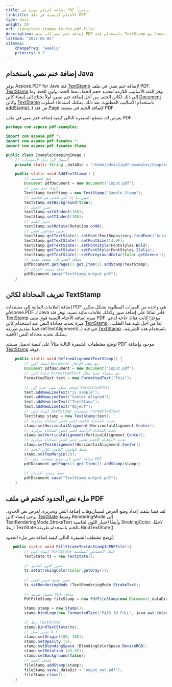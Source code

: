```yaml
---
title: إضافة أختام نصية في PDF برمجياً
linktitle: الأختام النصية في ملف PDF
type: docs
weight: 20
url: /java/text-stamps-in-the-pdf-file/
description: إضافة ختم نصي إلى ملف PDF باستخدام فئة TextStamp مع Java.
lastmod: "2021-06-05"
sitemap:
    changefreq: "weekly"
    priority: 0.7
---
```


## إضافة ختم نصي باستخدام Java

يوفر Aspose.PDF for Java فئة [TextStamp](https://reference.aspose.com/pdf/java/com.aspose.pdf/TextStamp) لإضافة ختم نصي في ملف PDF.
 [TextStamp](https://reference.aspose.com/pdf/java/com.aspose.pdf/TextStamp) توفر الفئة الأساليب اللازمة لتحديد حجم الخط، نمط الخط، ولون الخط وما إلى ذلك لكائن الختم. من أجل إضافة ختم نصي، أولاً تحتاج إلى إنشاء كائن [Document](https://reference.aspose.com/pdf/java/com.aspose.pdf/Document) وكائن [TextStamp](https://reference.aspose.com/pdf/java/com.aspose.pdf/TextStamp) باستخدام الأساليب المطلوبة. بعد ذلك، يمكنك استدعاء أسلوب [addStamp(..)](https://reference.aspose.com/pdf/java/com.aspose.pdf/Page#addStamp-com.aspose.pdf.Stamp-) من فئة [Page](https://reference.aspose.com/pdf/java/com.aspose.pdf/Page) لإضافة الختم في مستند PDF.

يعرض لك مقطع الشيفرة التالي كيفية إضافة ختم نصي في ملف PDF.

```java
package com.aspose.pdf.examples;

import com.aspose.pdf.*;
import com.aspose.pdf.facades.*;
import com.aspose.pdf.facades.Stamp;

public class ExampleStampingImage {
    // المسار إلى دليل المستندات.
    private static String _dataDir = "/home/admin1/pdf-examples/Samples/";

    public static void AddTextStamp() {
        // فتح المستند
        Document pdfDocument = new Document("input.pdf");
        // إنشاء ختم نصي
        TextStamp textStamp = new TextStamp("Sample Stamp");
        // تعيين ما إذا كان الختم هو الخلفية
        textStamp.setBackground(true);
        // تعيين الأصل
        textStamp.setXIndent(100);
        textStamp.setYIndent(100);
        // تدوير الختم
        textStamp.setRotate(Rotation.on90);
        // تعيين خصائص النص
        textStamp.getTextState().setFont(FontRepository.findFont("Arial"));
        textStamp.getTextState().setFontSize(14.0F);
        textStamp.getTextState().setFontStyle(FontStyles.Bold);
        textStamp.getTextState().setFontStyle(FontStyles.Italic);
        textStamp.getTextState().setForegroundColor(Color.getGreen());
        // إضافة الختم إلى صفحة معينة
        pdfDocument.getPages().get_Item(1).addStamp(textStamp);
        // حفظ مستند الإخراج
        pdfDocument.save("TextStamp_output.pdf");
    }
```

## تعريف المحاذاة لكائن TextStamp

إضافة العلامات المائية إلى مستندات PDF هي واحدة من الميزات المطلوبة بشكل متكرر وAspose.PDF لـ Java قادر تمامًا على إضافة صور وكذلك علامات مائية نصية. توفر فئة [TextStamp](https://reference.aspose.com/pdf/java/com.aspose.pdf/TextStamp) ميزة إضافة الأختام النصية فوق ملف PDF. مؤخرًا كانت هناك حاجة لدعم ميزة تحديد محاذاة النص عند استخدام كائن [TextStamp](https://reference.aspose.com/pdf/java/com.aspose.pdf/TextStamp). لذا من أجل تلبية هذا الطلب، قمنا بتقديم طريقة setTextAlignment(..) في فئة [TextStamp](https://reference.aspose.com/pdf/java/com.aspose.pdf/TextStamp). باستخدام هذه الطريقة، يمكنك تحديد محاذاة النص الأفقية.

توضح مقتطفات الشيفرة التالية مثالاً على كيفية تحميل مستند PDF موجود وإضافة [TextStamp](https://reference.aspose.com/pdf/java/com.aspose.pdf/TextStamp) فوقه.

```java
    public static void DefineAlignmentTextStamp() {
        // إنشاء كائن Document مع ملف الإدخال
        Document pdfDocument = new Document("input.pdf");
        // إنشاء كائن FormattedText مع سلسلة نصية مثال
        FormattedText text = new FormattedText("This");
        
        // إضافة سطر نصي جديد إلى FormattedText
        text.addNewLineText("is sample");
        text.addNewLineText("Center Aligned");
        text.addNewLineText("TextStamp");
        text.addNewLineText("Object");
        // إنشاء كائن TextStamp باستخدام FormattedText
        TextStamp stamp = new TextStamp(text);
        // تحديد المحاذاة الأفقية لختم النص كمحاذاة مركزية
        stamp.setHorizontalAlignment(HorizontalAlignment.Center);
        // تحديد المحاذاة الرأسية لختم النص كمحاذاة مركزية
        stamp.setVerticalAlignment(VerticalAlignment.Center);
        // تحديد المحاذاة الأفقية للنص لختم النص كمحاذاة مركزية
        stamp.setTextAlignment(HorizontalAlignment.Center);
        // ضبط الهامش العلوي لكائن الختم
        stamp.setTopMargin(20);
        // إضافة الختم إلى جميع صفحات ملف PDF
        pdfDocument.getPages().get_Item(1).addStamp(stamp);
        
        // حفظ مستند الإخراج
        pdfDocument.save("TextStamp_output.pdf");
    }
```


## ملء نص الحدود كختم في ملف PDF

لقد قمنا بتنفيذ إعداد وضع العرض لسيناريوهات إضافة النص وتحريره. لعرض نص الحدود، يرجى إنشاء كائن [TextState](https://reference.aspose.com/pdf/java/com.aspose.pdf/TextState) وضبط RenderingMode إلى TextRenderingMode.StrokeText وأيضًا اختيار اللون لخاصية StrokingColor. لاحقًا، اربط TextState بالختم باستخدام طريقة BindTextState().

يُوضح مقتطف الشيفرة التالي كيفية إضافة نص ملء الحدود:

```java
   public static void FillStrokeTextAsStampInPDFFile(){
        // إنشاء كائن TextState لنقل الخصائص المتقدمة
        TextState ts = new TextState();
        
        // تعيين اللون للحدود
        ts.setStrokingColor(Color.getGray());
        
        // تعيين وضع عرض النص
        ts.setRenderingMode (TextRenderingMode.StrokeText);
        
        // تحميل مستند PDF مدخل
        PdfFileStamp fileStamp = new PdfFileStamp(new Document(_dataDir + "input.pdf"));

        Stamp stamp = new Stamp();
        stamp.bindLogo(new FormattedText("PAID IN FULL", java.awt.Color.GRAY, "Arial", EncodingType.Winansi, true, 78));

        // ربط TextState
        stamp.bindTextState(ts);
        // تعيين أصل X,Y
        stamp.setOrigin(100, 100);
        stamp.setOpacity (5);
        stamp.setBlendingSpace (BlendingColorSpace.DeviceRGB);
        stamp.setRotation (45.0F);
        stamp.setBackground(false);
        // إضافة الختم
        fileStamp.addStamp(stamp);
        fileStamp.save(_dataDir + "ouput_out.pdf");
        fileStamp.close();
    }
```
